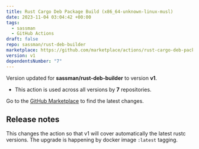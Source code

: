 ```yaml
---
title: Rust Cargo Deb Package Build (x86_64-unknown-linux-musl)
date: 2023-11-04 03:04:42 +00:00
tags:
  - sassman
  - GitHub Actions
draft: false
repo: sassman/rust-deb-builder
marketplace: https://github.com/marketplace/actions/rust-cargo-deb-package-build-x86_64-unknown-linux-musl
version: v1
dependentsNumber: "7"
---
```



Version updated for **sassman/rust-deb-builder** to version **v1**.
- This action is used across all versions by **7** repositories.

Go to the [GitHub Marketplace](https://github.com/marketplace/actions/rust-cargo-deb-package-build-x86_64-unknown-linux-musl) to find the latest changes.

## Release notes

This changes the action so that v1 will cover automatically the latest rustc versions.
The upgrade is happening by docker image `:latest` tagging.
